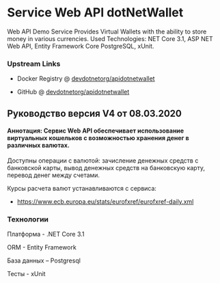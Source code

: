 # Service Web API dotNetWallet

Web API Demo Service Provides Virtual Wallets
with the ability to store money in various currencies. Used Technologies: NET
Core 3.1, ASP NET Web API, Entity Framework Core PostgreSQL, xUnit.

### Upstream Links

* Docker Registry @ [devdotnetorg/apidotnetwallet](https://hub.docker.com/r/devdotnetorg/apidotnetwallet)

* GitHub @ [devdotnetorg/apidotnetwallet](https://github.com/devdotnetorg/ApidotNetWallet)

## Руководство версия V4 от 08.03.2020

#### Аннотация: Сервис Web API обеспечивает использование виртуальных кошельков с возможностью хранения денег в различных валютах.

Доступны операции c валютой: зачисление денежных средств с банковской карты, вывод денежных средств на банковскую карту, перевод денег между счетами.

Курсы расчета валют устанавливаются с сервиса:
-   ​<https://www.ecb.europa.eu/stats/eurofxref/eurofxref-daily.xml>

### Технологии

Платформа - .NET Core 3.1

ORM - Entity Framework

База данных – Postgresql

Тесты - xUnit
